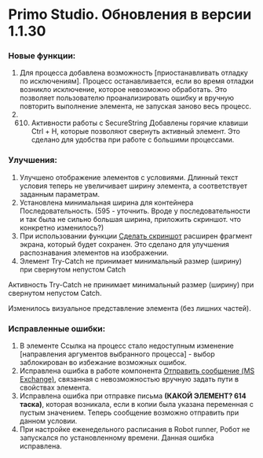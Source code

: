 # Primo Studio. Обновления в версии 1.1.30

### Новые функции:

1. Для процесса добавлена возможность [приостанавливать отладку по исключениям]. Процесс останавливается, если во время отладки возникло исключение, которое невозможно обработать. Это позволяет пользователю проанализировать ошибку и вручную повторить выполнение элемента, не запуская заново весь процесс. 
1. 610. Активности работы с SecureString
Добавлены горячие клавиши Ctrl + H, которые позволяют свернуть активный элемент. Это сделано для удобства при работе с большими процессами. 

### Улучшения:

1. Улучшено отображение элементов с условиями. Длинный текст условия теперь не увеличивает ширину элемента, а соответствует заданным параметрам.
1. Установлена минимальная ширина для контейнера Последовательность. (595 - уточнить. Вроде у последовательности и так была не сильно большая ширина, приложить скриншот. что конкретно изменилось?)
1. При использовании функции [Сделать скриншот](https://docs.primo-rpa.ru/primo-rpa/primo-studio/process/elements#rabota-so-skrinshotami-vnutri-elementa) расширен фрагмент экрана, который будет сохранен. Это сделано для улучшения распознавания элементов на изображении.
1. Элемент Try-Catch не принимает минимальный размер (ширину) при свернутом непустом Catch

Активность Try-Catch не принимает минимальный размер (ширину) при свернутом непустом Catch.

Изменилось визуальное представление элемента (без лишних частей). 


### Исправленные ошибки:

1. В элементе Ссылка на процесс стало недоступным изменение [направления аргументов выбранного процесса]  - выбор заблокирован во избежание возможных ошибок.
1. Исправлена ошибка в работе компонента [Отправить сообщение (MS Exchange)](https://docs.primo-rpa.ru/primo-rpa/g_elements/osnovnye-elementy/els_mail/els_exchange/el_send), связанная с невозможностью вручную задать пути в свойствах элемента.
1. Исправлена ошибка при отправке письма **(КАКОЙ ЭЛЕМЕНТ? 614 таска)**, которая возникала, если в копии была указана переменная с пустым значением. Теперь сообщение возможно отправить при данном условии.
1. При настройке еженедельного расписания в Robot runner, Робот не запускался по установленному времени. Данная ошибка исправлена.






